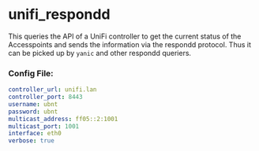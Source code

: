 # unifi_respondd

This queries the API of a UniFi controller to get the current status of the Accesspoints and sends the information via the respondd protocol. Thus it can be picked up by `yanic` and other respondd queriers.

### Config File:
```yaml
controller_url: unifi.lan
controller_port: 8443
username: ubnt
password: ubnt
multicast_address: ff05::2:1001
multicast_port: 1001
interface: eth0
verbose: true
```
